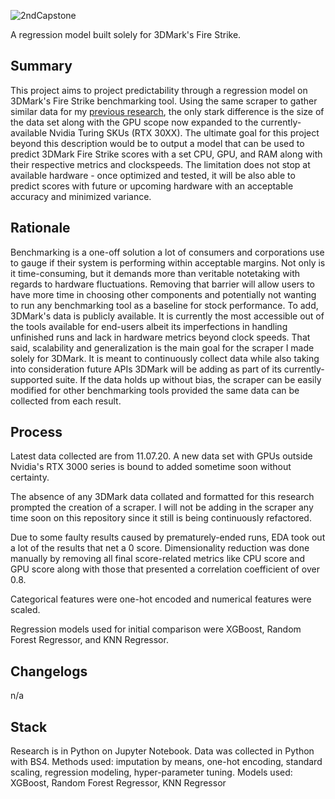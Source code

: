 ![2ndCapstone](https://user-images.githubusercontent.com/67496237/98881458-eac0ac80-243e-11eb-9b93-d0d8406703f9.png)

A regression model built solely for 3DMark's Fire Strike.

## Summary

This project aims to project predictability through a regression model on 3DMark's Fire Strike benchmarking tool. Using the same scraper to gather similar data for my [previous research](https://github.com/caesarlindog/AMDvIntel3DMark), the only stark difference is the size of the data set along with the GPU scope now expanded to the currently-available Nvidia Turing SKUs (RTX 30XX). The ultimate goal for this project beyond this description would be to output a model that can be used to predict 3DMark Fire Strike scores with a set CPU, GPU, and RAM along with their respective metrics and clockspeeds. The limitation does not stop at available hardware - once optimized and tested, it will be also able to predict scores with future or upcoming hardware with an acceptable accuracy and minimized variance.

## Rationale

Benchmarking is a one-off solution a lot of consumers and corporations use to gauge if their system is performing within acceptable margins. Not only is it time-consuming, but it demands more than veritable notetaking with regards to hardware fluctuations. Removing that barrier will allow users to have more time in choosing other components and potentially not wanting to run any benchmarking tool as a baseline for stock performance. To add, 3DMark's data is publicly available. It is currently the most accessible out of the tools available for end-users albeit its imperfections in handling unfinished runs and lack in hardware metrics beyond clock speeds. That said, scalability and generalization is the main goal for the scraper I made solely for 3DMark. It is meant to continuously collect data while also taking into consideration future APIs 3DMark will be adding as part of its currently-supported suite. If the data holds up without bias, the scraper can be easily modified for other benchmarking tools provided the same data can be collected from each result.

## Process

Latest data collected are from 11.07.20. A new data set with GPUs outside Nvidia's RTX 3000 series is bound to added sometime soon without certainty.

The absence of any 3DMark data collated and formatted for this research prompted the creation of a scraper. I will not be adding in the scraper any time soon on this repository since it still is being continuously refactored.

Due to some faulty results caused by prematurely-ended runs, EDA took out a lot of the results that net a 0 score. Dimensionality reduction was done manually by removing all final score-related metrics like CPU score and GPU score along with those that presented a correlation coefficient of over 0.8.

Categorical features were one-hot encoded and numerical features were scaled.

Regression models used for initial comparison were XGBoost, Random Forest Regressor, and KNN Regressor.

## Changelogs

n/a

## Stack

Research is in Python on Jupyter Notebook.
Data was collected in Python with BS4.
Methods used: imputation by means, one-hot encoding, standard scaling, regression modeling, hyper-parameter tuning.
Models used: XGBoost, Random Forest Regressor, KNN Regressor
